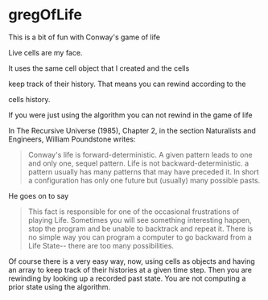# gregOfLife


This is a bit of fun with Conway's game of life

Live cells are my face.

It uses the same cell object that I created and the cells 

keep track of their history.  That means you can rewind according to the

cells history.

If you were just using the algorithm you can not rewind in the game of life

In The Recursive Universe (1985), Chapter 2, in the section Naturalists and Engineers, William Poundstone writes:

>Conway's life is forward-deterministic.  A given pattern leads to one and only one, sequel pattern.  Life is not backward-deterministic. a pattern usually has many patterns that may have preceded it. In short a configuration has only one future but (usually) many possible pasts.

He goes on to say

>This fact is responsible for one of the occasional frustrations of playing Life. Sometimes you will see something interesting happen, stop the program and be unable to backtrack and repeat it.  There is no simple way you can program a computer to go backward from a Life State-- there are too many possibilities.

Of course there is a very easy way, now, using cells as objects and having an array to keep track of their histories at a given time step. Then you are rewinding by looking up a recorded past state. You are not computing a prior state using the algorithm.